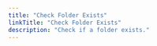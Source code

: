 ```yaml
---
title: "Check Folder Exists"
linkTitle: "Check Folder Exists"
description: "Check if a folder exists."
---
```

